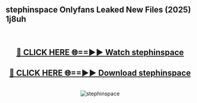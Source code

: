 <h2>stephinspace Onlyfans Leaked New Files (2025) 1j8uh</h2>
<br>
<div align="center">
<h2><a href="https://mediafiles.top/stephinspace&ref=git" rel="nofollow">🔴 CLICK HERE 🌐==►► Watch stephinspace</a></h2>
<h2><a href="https://mediafiles.top/stephinspace&ref=git" rel="nofollow">🔴 CLICK HERE 🌐==►► Download stephinspace</a></h2>
<br>
<a href="https://mediafiles.top/stephinspace&ref=git" rel="nofollow" data-target="animated-image.originalLink"><img src="https://i.ibb.co.com/xMMVF88/686577567.gif" alt="stephinspace" style="max-width: 100%; display: inline-block;" data-target="animated-image.originalImage"></a>
</div>
<br>
<br>